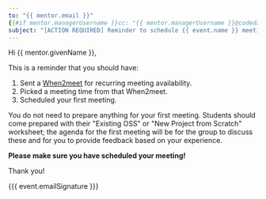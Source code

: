 ```yaml
---
to: "{{ mentor.email }}"
{{#if mentor.managerUsername }}cc: "{{ mentor.managerUsername }}@codeday.org"{{/if}}
subject: "[ACTION REQUIRED] Reminder to schedule {{ event.name }} meeting"
---
```


Hi {{ mentor.givenName }},

This is a reminder that you should have:

1. Sent a [When2meet](https://www.when2meet.com/) for recurring meeting availability.
2. Picked a meeting time from that When2meet.
3. Scheduled your first meeting.

You do not need to prepare anything for your first meeting. Students should come prepared with
their "Existing OSS" or "New Project from Scratch" worksheet; the agenda for the first meeting
will be for the group to discuss these and for you to provide feedback based on your experience.

**Please make sure you have scheduled your meeting!**

Thank you!

{{{ event.emailSignature }}}